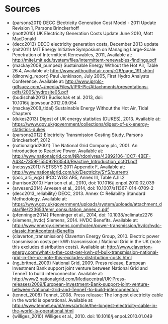 # Sources

* {parsons2011} DECC Electricity Generation Cost Model - 2011 Update Revision 1, Parsons Brinckerhoff
* {mott2010} UK Electricity Generation Costs Update June 2010, Mott MacDonald
* {decc2013} DECC electricity generation costs, December 2013 update
* {mit2011} MIT Energy Initiative Symposium on Managing Large-Scale Penetration of Intermittent Renewables, 2011, Available at: http://mitei.mit.edu/system/files/intermittent-renewables-findings.pdf
* {mackay2008_pumped} Sustainable Energy Without the Hot Air, Table 26.4, Available at: http://www.withouthotair.com/c26/page_191.shtml
* {dinorwig_report} Paul Jenkinson, July 2005, First Hydro Analysts Conference. Available at: http://www.iprplc-gdfsuez.com/~/media/Files/I/IPR-Plc/Attachments/presentations-pdfs/2005/hydrosite05.pdf
* {budischak2013} Budischak et al. 2013, doi: 10.1016/j.jpowsour.2012.09.054
* {mackay2008_tidal} Sustainable Energy Without the Hot Air, Tidal Chapters
* {dukes2013} Digest of UK energy statistics (DUKES), 2013. Available at: https://www.gov.uk/government/collections/digest-of-uk-energy-statistics-dukes
* {parsons2012} Electricity Transmission Costing Study, Parsons Brinckerhoff, 2012
* {nationalgrid2001} The National Grid Company plc, 2001. An Introduction to Reactive Power. Available at: http://www.nationalgrid.com/NR/rdonlyres/43892106-1CC7-4BEF-A434-7359F155092B/3543/Reactive_Introduction_oct01.pdf
* {netssys2011} NETSSYS 2011 Appendix F, Available at: http://www.nationalgrid.com/uk/Electricity/SYS/current/
* {ipcc_ar5_wg3} IPCC WG3 AR5, Annex III, Table A.III.2
* {harrison2010} Harrison et al., 2010, doi: 10.1016/j.enpol.2010.02.039
* {arvesen2014} Arvesen et al., 2014, doi: 10.1007/s11367-014-0709-2
* {decc2013_reliability} DECC, 2013. Annex C: Reliability Standard Methodology. Available at: https://www.gov.uk/government/uploads/system/uploads/attachment_data/file/223653/emr_consultation_annex_c.pdf
* {pfenninger2014} Pfenninger et al., 2014, doi: 10.1038/nclimate2276
* {siemens_hvdc} Siemens, 2014. HVDC Benefits. Available at: http://www.energy.siemens.com/hq/en/power-transmission/hvdc/hvdc-classic.htm#content=Benefits
* {claverton_transmission} Claverton Energy Group, 2010. Electric power transmission costs per kWh transmission / National Grid in the UK (note this excludes distribution costs). Available at: http://www.claverton-energy.com/what-is-the-cost-per-kwh-of-bulk-transmission-national-grid-in-the-uk-note-this-excludes-distribution-costs.html
* {ng_britned_2009} National Grid, 2009. Press release, European Investment Bank support joint venture between National Grid and TenneT to build interconnector. Available at: http://www2.nationalgrid.com/Mediacentral/UK-Press-releases/2009/European-Investment-Bank-support-joint-venture-between-National-Grid-and-TenneT-to-build-interconnector/
* {tennet_2008} Tennet, 2008. Press release: The longest electricity cable in the world is operational. Available at: http://www.tennet.eu/nl/news/article/the-longest-electricity-cable-in-the-world-is-operational.html
* {williges_2010} Williges et al., 2010. doi: 10.1016/j.enpol.2010.01.049
